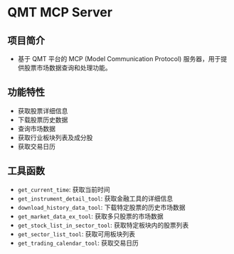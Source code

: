 # QMT MCP Server

## 项目简介

- 基于 QMT 平台的 MCP (Model Communication Protocol) 服务器，用于提供股票市场数据查询和处理功能。

## 功能特性

- 获取股票详细信息
- 下载股票历史数据
- 查询市场数据
- 获取行业板块列表及成分股
- 获取交易日历


## 工具函数

- `get_current_time`: 获取当前时间
- `get_instrument_detail_tool`: 获取金融工具的详细信息
- `download_history_data_tool`: 下载特定股票的历史市场数据
- `get_market_data_ex_tool`: 获取多只股票的市场数据
- `get_stock_list_in_sector_tool`: 获取特定板块内的股票列表
- `get_sector_list_tool`: 获取可用板块列表
- `get_trading_calendar_tool`: 获取交易日历
